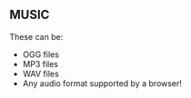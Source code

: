 ## MUSIC
These can be:
- OGG files
- MP3 files
- WAV files
- Any audio format supported by a browser!